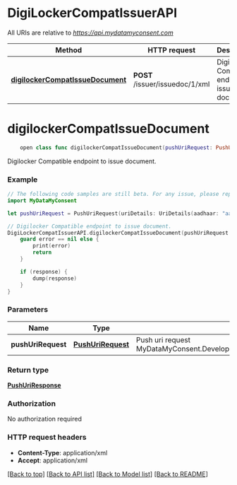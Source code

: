 # DigiLockerCompatIssuerAPI

All URIs are relative to *https://api.mydatamyconsent.com*

Method | HTTP request | Description
------------- | ------------- | -------------
[**digilockerCompatIssueDocument**](DigiLockerCompatIssuerAPI.md#digilockercompatissuedocument) | **POST** /issuer/issuedoc/1/xml | Digilocker Compatible endpoint to issue document.


# **digilockerCompatIssueDocument**
```swift
    open class func digilockerCompatIssueDocument(pushUriRequest: PushUriRequest? = nil, completion: @escaping (_ data: PushUriResponse?, _ error: Error?) -> Void)
```

Digilocker Compatible endpoint to issue document.

### Example
```swift
// The following code samples are still beta. For any issue, please report via http://github.com/OpenAPITools/openapi-generator/issues/new
import MyDataMyConsent

let pushUriRequest = PushUriRequest(uriDetails: UriDetails(aadhaar: "aadhaar_example", uri: "uri_example", docType: "docType_example", docName: "docName_example", docId: "docId_example", issuedOn: "issuedOn_example", validFrom: "validFrom_example", validTo: "validTo_example", timestamp: "timestamp_example", action: "action_example"), ns2: "ns2_example", ver: "ver_example", ts: "ts_example", txn: "txn_example", orgId: "orgId_example", keyhash: "keyhash_example") // PushUriRequest | Push uri request MyDataMyConsent.DeveloperApi.Models.DigiLocker.PushUriRequest. (optional)

// Digilocker Compatible endpoint to issue document.
DigiLockerCompatIssuerAPI.digilockerCompatIssueDocument(pushUriRequest: pushUriRequest) { (response, error) in
    guard error == nil else {
        print(error)
        return
    }

    if (response) {
        dump(response)
    }
}
```

### Parameters

Name | Type | Description  | Notes
------------- | ------------- | ------------- | -------------
 **pushUriRequest** | [**PushUriRequest**](PushUriRequest.md) | Push uri request MyDataMyConsent.DeveloperApi.Models.DigiLocker.PushUriRequest. | [optional] 

### Return type

[**PushUriResponse**](PushUriResponse.md)

### Authorization

No authorization required

### HTTP request headers

 - **Content-Type**: application/xml
 - **Accept**: application/xml

[[Back to top]](#) [[Back to API list]](../README.md#documentation-for-api-endpoints) [[Back to Model list]](../README.md#documentation-for-models) [[Back to README]](../README.md)

